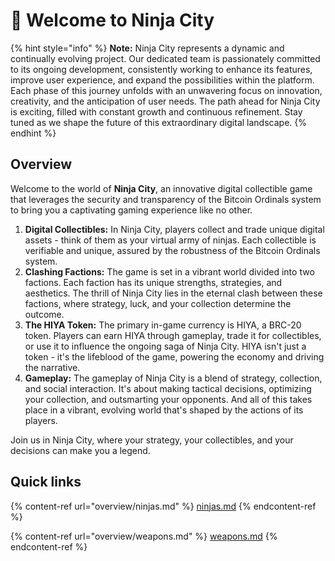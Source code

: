# 👋 Welcome to Ninja City

{% hint style="info" %}
**Note:** Ninja City represents a dynamic and continually evolving project. Our dedicated team is passionately committed to its ongoing development, consistently working to enhance its features, improve user experience, and expand the possibilities within the platform. Each phase of this journey unfolds with an unwavering focus on innovation, creativity, and the anticipation of user needs. The path ahead for Ninja City is exciting, filled with constant growth and continuous refinement. Stay tuned as we shape the future of this extraordinary digital landscape.
{% endhint %}

## Overview

Welcome to the world of **Ninja City**, an innovative digital collectible game that leverages the security and transparency of the Bitcoin Ordinals system to bring you a captivating gaming experience like no other.

1. **Digital Collectibles:** In Ninja City, players collect and trade unique digital assets - think of them as your virtual army of ninjas. Each collectible is verifiable and unique, assured by the robustness of the Bitcoin Ordinals system.
2. **Clashing Factions:** The game is set in a vibrant world divided into two factions. Each faction has its unique strengths, strategies, and aesthetics. The thrill of Ninja City lies in the eternal clash between these factions, where strategy, luck, and your collection determine the outcome.
3. **The HIYA Token:** The primary in-game currency is HIYA, a BRC-20 token. Players can earn HIYA through gameplay, trade it for collectibles, or use it to influence the ongoing saga of Ninja City. HIYA isn't just a token - it's the lifeblood of the game, powering the economy and driving the narrative.
4. **Gameplay:** The gameplay of Ninja City is a blend of strategy, collection, and social interaction. It's about making tactical decisions, optimizing your collection, and outsmarting your opponents. And all of this takes place in a vibrant, evolving world that's shaped by the actions of its players.

Join us in Ninja City, where your strategy, your collectibles, and your decisions can make you a legend.

## Quick links

{% content-ref url="overview/ninjas.md" %}
[ninjas.md](overview/ninjas.md)
{% endcontent-ref %}

{% content-ref url="overview/weapons.md" %}
[weapons.md](overview/weapons.md)
{% endcontent-ref %}
